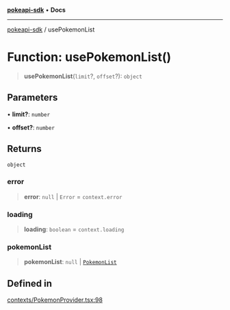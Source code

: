 [**pokeapi-sdk**](../README.md) • **Docs**

***

[pokeapi-sdk](../README.md) / usePokemonList

# Function: usePokemonList()

> **usePokemonList**(`limit`?, `offset`?): `object`

## Parameters

• **limit?**: `number`

• **offset?**: `number`

## Returns

`object`

### error

> **error**: `null` \| `Error` = `context.error`

### loading

> **loading**: `boolean` = `context.loading`

### pokemonList

> **pokemonList**: `null` \| [`PokemonList`](../type-aliases/PokemonList.md)

## Defined in

[contexts/PokemonProvider.tsx:98](https://github.com/mdebauge/pokeapi-sdk/blob/9cfad3b7316a4e43eb21ffb702cd52dff4b5c565/src/contexts/PokemonProvider.tsx#L98)
